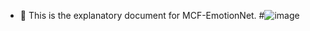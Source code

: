 - 👋 This is the explanatory document for MCF-EmotionNet.
#![image](https://github.com/tianqifan/MCF-EmotionNet/assets/101801525/f6972644-024f-485c-921b-d8f82a8855af)
